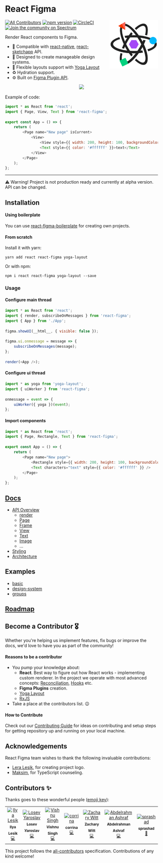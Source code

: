 # React Figma

<img src="./logo.svg" align="right"
     alt="React Figma logo by Lera Lesik" width="160" height="160">

[![All Contributors](https://img.shields.io/badge/all_contributors-7-orange.svg?style=flat-square)](#contributors)
[![npm version](https://img.shields.io/npm/v/react-figma.svg)](https://www.npmjs.com/package/react-figma)
[![CircleCI](https://circleci.com/gh/react-figma/react-figma.svg?style=shield)](https://circleci.com/gh/react-figma/react-figma)
[![Join the community on Spectrum](https://withspectrum.github.io/badge/badge.svg)](https://spectrum.chat/react-figma)

Render React components to Figma.

* 🍬 Compatible with [react-native](https://facebook.github.io/react-native/), [react-sketchapp](https://github.com/airbnb/react-sketchapp) API.
* 🎨 Designed to create manageable design systems.
* 🦄 Flexible layouts support with [Yoga Layout](https://yogalayout.com/)
* ♻️ Hydration support.
* ⚙️ Built on [Figma Plugin API](https://www.figma.com/plugin-docs/intro/).

<p align="center"><img src="./demo.gif" width="800"></p>

Example of code:

```javascript
import * as React from 'react';
import { Page, View, Text } from 'react-figma';

export const App = () => {
    return (
        <Page name="New page" isCurrent>
            <View>
                <View style={{ width: 200, height: 100, backgroundColor: '#dd55aa' }} />
                <Text style={{ color: '#ffffff' }}>text</Text>
            </View>
        </Page>
    );
};
```

___

⚠️ Warning!️ Project is not production ready and currently at alpha version. API can be changed.


## Installation

#### Using boilerplate

You can use [react-figma-boilerplate](https://github.com/LosYear/react-figma-boilerplate) for creating own projects.

#### From scratch

Install it with yarn:

```
yarn add react react-figma yoga-layout
```

Or with npm:

```
npm i react react-figma yoga-layout --save
```

### Usage

#### Configure main thread

```javascript
import * as React from 'react';
import { render, subscribeOnMessages } from 'react-figma';
import { App } from './App';

figma.showUI(__html__, { visible: false });

figma.ui.onmessage = message => {
    subscribeOnMessages(message);
};

render(<App />);
```

#### Configure ui thread

```javascript
import * as yoga from 'yoga-layout';
import { uiWorker } from 'react-figma';

onmessage = event => {
    uiWorker({ yoga })(event);
};
```

#### Import components

```javascript
import * as React from 'react';
import { Page, Rectangle, Text } from 'react-figma';

export const App = () => {
    return (
        <Page name="New page">
            <Rectangle style={{ width: 200, height: 100, backgroundColor: '#dd55aa' }} />
            <Text characters="text" style={{ color: '#ffffff' }} />
        </Page>
    );
};
```

## [Docs](https://react-figma.now.sh/)

* [API Overview](https://react-figma.now.sh/docs/API.html)
  + [render](https://react-figma.now.sh/src/render.html)
  + [Page](https://react-figma.now.sh/src/components/page/Page.html)
  + [Frame](https://react-figma.now.sh/src/components/frame/Frame.html)
  + [View](https://react-figma.now.sh/src/components/view/View.html)
  + [Text](https://react-figma.now.sh/src/components/text/Text.html)
  + [Image](https://react-figma.now.sh/src/components/Image/Image.html)
  + ...
* [Styling](https://react-figma.now.sh/docs/styling.html)
* [Architecture](https://react-figma.now.sh/docs/architecture.html)

## Examples

* [basic](examples/basic)
* [design-system](examples/design-system)
* [groups](examples/groups)

## [Roadmap](docs/roadmap.md)

## Become a Contributor 🎖

Whether you're helping us implement features, fix bugs or improve the docs, we'd love to have you as part of the community! 

#### Reasons to be a contributor

* You pump your knowledge about:
  - **React**. Best way to figure out how React works - implementing custom renderer. In the project we operate with most advanced concepts: [Reconciliation](https://reactjs.org/docs/reconciliation.html), [Hooks](https://reactjs.org/docs/hooks-intro.html) etc.
  - **Figma Plugins** creation.
  - [Yoga Layout](https://yogalayout.com/)
  - [RxJS](https://rxjs-dev.firebaseapp.com/)
* Take a place at the contributors list. 😉

#### How to Contribute

Check out our [Contributing Guide](./contributing.md) for ideas on contributing and setup steps for getting repository up and running on your local machine.

## Acknowledgements

React Figma team wishes to thank the following invaluable contributions:

* [Lera Lesik](https://twitter.com/Lera_Lesik), for creating project logo.
* [Maksim](https://github.com/pret-a-porter), for TypeScript counseling.

## Contributors ✨

Thanks goes to these wonderful people ([emoji key](https://allcontributors.org/docs/en/emoji-key)):

<!-- ALL-CONTRIBUTORS-LIST:START - Do not remove or modify this section -->
<!-- prettier-ignore -->
<table>
  <tr>
    <td align="center"><a href="https://twitter.com/ilialesik"><img src="https://avatars2.githubusercontent.com/u/1270648?v=4" width="100px;" alt="Ilya Lesik"/><br /><sub><b>Ilya Lesik</b></sub></a><br /><a href="https://github.com/react-figma/react-figma/commits?author=ilyalesik" title="Code">💻</a></td>
    <td align="center"><a href="http://losyar.com"><img src="https://avatars2.githubusercontent.com/u/1065122?v=4" width="100px;" alt="Losev Yaroslav"/><br /><sub><b>Losev Yaroslav</b></sub></a><br /><a href="https://github.com/react-figma/react-figma/commits?author=LosYear" title="Code">💻</a></td>
    <td align="center"><a href="https://github.com/HVish"><img src="https://avatars1.githubusercontent.com/u/14261201?v=4" width="100px;" alt="Vishnu Singh"/><br /><sub><b>Vishnu Singh</b></sub></a><br /><a href="https://github.com/react-figma/react-figma/commits?author=HVish" title="Code">💻</a></td>
    <td align="center"><a href="http://corrinachow.com"><img src="https://avatars1.githubusercontent.com/u/35117708?v=4" width="100px;" alt="corrina"/><br /><sub><b>corrina</b></sub></a><br /><a href="https://github.com/react-figma/react-figma/commits?author=corrinachow" title="Code">💻</a></td>
    <td align="center"><a href="http://www.zacharyquintenwitt.com"><img src="https://avatars1.githubusercontent.com/u/5651980?v=4" width="100px;" alt="Zachary Witt"/><br /><sub><b>Zachary Witt</b></sub></a><br /><a href="https://github.com/react-figma/react-figma/commits?author=zqwitt" title="Code">💻</a></td>
    <td align="center"><a href="https://github.com/theashraf"><img src="https://avatars1.githubusercontent.com/u/39750790?v=4" width="100px;" alt="Abdelrahman Ashraf"/><br /><sub><b>Abdelrahman Ashraf</b></sub></a><br /><a href="https://github.com/react-figma/react-figma/commits?author=theashraf" title="Code">💻</a></td>
    <td align="center"><a href="https://seanprashad.com"><img src="https://avatars2.githubusercontent.com/u/13009507?v=4" width="100px;" alt="sprashad"/><br /><sub><b>sprashad</b></sub></a><br /><a href="https://github.com/react-figma/react-figma/commits?author=SeanPrashad" title="Documentation">📖</a></td>
  </tr>
</table>

<!-- ALL-CONTRIBUTORS-LIST:END -->

This project follows the [all-contributors](https://github.com/all-contributors/all-contributors) specification. Contributions of any kind welcome!
